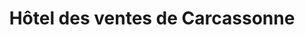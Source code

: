 ---
title: "Hôtel des ventes de Carcassonne"
url: /carcassonne/hotel-des-ventes-de-carcassonne/
shop: antiquités
---